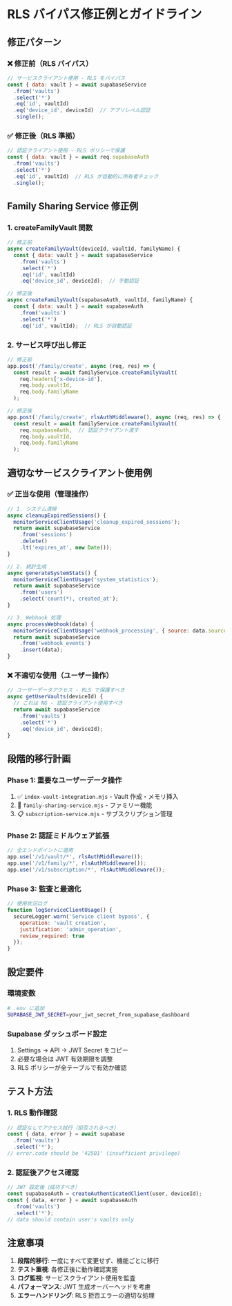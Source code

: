 # RLS バイパス修正例とガイドライン

## 修正パターン

### ❌ 修正前（RLS バイパス）
```javascript
// サービスクライアント使用 - RLS をバイパス
const { data: vault } = await supabaseService
  .from('vaults')
  .select('*')
  .eq('id', vaultId)
  .eq('device_id', deviceId)  // アプリレベル認証
  .single();
```

### ✅ 修正後（RLS 準拠）
```javascript
// 認証クライアント使用 - RLS ポリシーで保護
const { data: vault } = await req.supabaseAuth
  .from('vaults')
  .select('*')
  .eq('id', vaultId)  // RLS が自動的に所有者チェック
  .single();
```

## Family Sharing Service 修正例

### 1. createFamilyVault 関数
```javascript
// 修正前
async createFamilyVault(deviceId, vaultId, familyName) {
  const { data: vault } = await supabaseService
    .from('vaults')
    .select('*')
    .eq('id', vaultId)
    .eq('device_id', deviceId);  // 手動認証

// 修正後  
async createFamilyVault(supabaseAuth, vaultId, familyName) {
  const { data: vault } = await supabaseAuth
    .from('vaults')
    .select('*')
    .eq('id', vaultId);  // RLS が自動認証
```

### 2. サービス呼び出し修正
```javascript
// 修正前
app.post('/family/create', async (req, res) => {
  const result = await familyService.createFamilyVault(
    req.headers['x-device-id'],
    req.body.vaultId,
    req.body.familyName
  );

// 修正後
app.post('/family/create', rlsAuthMiddleware(), async (req, res) => {
  const result = await familyService.createFamilyVault(
    req.supabaseAuth,  // 認証クライアント渡す
    req.body.vaultId,
    req.body.familyName
  );
```

## 適切なサービスクライアント使用例

### ✅ 正当な使用（管理操作）
```javascript
// 1. システム清掃
async cleanupExpiredSessions() {
  monitorServiceClientUsage('cleanup_expired_sessions');
  return await supabaseService
    .from('sessions')
    .delete()
    .lt('expires_at', new Date());
}

// 2. 統計生成
async generateSystemStats() {
  monitorServiceClientUsage('system_statistics');
  return await supabaseService
    .from('users')
    .select('count(*), created_at');
}

// 3. Webhook 処理
async processWebhook(data) {
  monitorServiceClientUsage('webhook_processing', { source: data.source });
  return await supabaseService
    .from('webhook_events')
    .insert(data);
}
```

### ❌ 不適切な使用（ユーザー操作）
```javascript
// ユーザーデータアクセス - RLS で保護すべき
async getUserVaults(deviceId) {
  // これは NG - 認証クライアント使用すべき
  return await supabaseService
    .from('vaults')
    .select('*')
    .eq('device_id', deviceId);
}
```

## 段階的移行計画

### Phase 1: 重要なユーザーデータ操作
1. ✅ `index-vault-integration.mjs` - Vault 作成・メモリ挿入
2. 🔄 `family-sharing-service.mjs` - ファミリー機能
3. 📋 `subscription-service.mjs` - サブスクリプション管理

### Phase 2: 認証ミドルウェア拡張
```javascript
// 全エンドポイントに適用
app.use('/v1/vault/*', rlsAuthMiddleware());
app.use('/v1/family/*', rlsAuthMiddleware());
app.use('/v1/subscription/*', rlsAuthMiddleware());
```

### Phase 3: 監査と最適化
```javascript
// 使用状況ログ
function logServiceClientUsage() {
  secureLogger.warn('Service client bypass', {
    operation: 'vault_creation',
    justification: 'admin_operation',
    review_required: true
  });
}
```

## 設定要件

### 環境変数
```bash
# .env に追加
SUPABASE_JWT_SECRET=your_jwt_secret_from_supabase_dashboard
```

### Supabase ダッシュボード設定
1. Settings → API → JWT Secret をコピー
2. 必要な場合は JWT 有効期限を調整
3. RLS ポリシーが全テーブルで有効か確認

## テスト方法

### 1. RLS 動作確認
```javascript
// 認証なしでアクセス試行（拒否されるべき）
const { data, error } = await supabase
  .from('vaults')
  .select('*');
// error.code should be '42501' (insufficient privilege)
```

### 2. 認証後アクセス確認
```javascript
// JWT 設定後（成功すべき）
const supabaseAuth = createAuthenticatedClient(user, deviceId);
const { data, error } = await supabaseAuth
  .from('vaults')
  .select('*');
// data should contain user's vaults only
```

## 注意事項

1. **段階的移行**: 一度にすべて変更せず、機能ごとに移行
2. **テスト重視**: 各修正後に動作確認実施
3. **ログ監視**: サービスクライアント使用を監査
4. **パフォーマンス**: JWT 生成オーバーヘッドを考慮
5. **エラーハンドリング**: RLS 拒否エラーの適切な処理